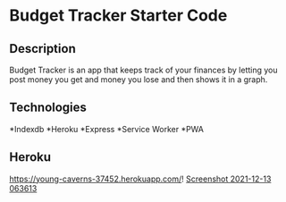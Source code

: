 # Budget Tracker Starter Code
## Description
Budget Tracker is an app that keeps track of your finances by letting you post money you get and money you lose and then shows it in a graph.

## Technologies
*Indexdb
*Heroku
*Express
*Service Worker
*PWA

## Heroku
https://young-caverns-37452.herokuapp.com/!
[Screenshot 2021-12-13 063613](https://user-images.githubusercontent.com/84938746/145822526-49f909de-22bb-48f2-8d7c-3dfcd54fd028.jpg)
